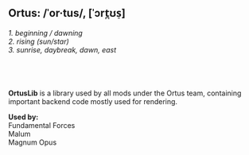 ## **Ortus:** /ˈor·tus/, [ˈɔrt̪ʊs̠]<br>
*1. beginning / dawning*<br>
*2. rising (sun/star)*<br>
*3. sunrise, daybreak, dawn, east*<br>
#
<br>

**OrtusLib** is a library used by all mods under the Ortus team, containing important backend code mostly used for rendering.

**Used by:**<br>
Fundamental Forces<br>
Malum<br>
Magnum Opus<br>
